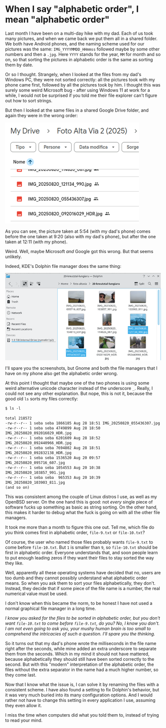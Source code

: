 # When I say "alphabetic order", I mean "alphabetic order"

Last month I have been on a multi-day hike with my dad. Each of us took
many pictures, and when we came back we put them all in a shared folder.
We both have Android phones, and the naming scheme used for our pictures
was the same: `IMG_YYYYMMDD_HHmmss` followed maybe by some other numbers
and then a `.jpg`. Here `YYYY` stands for the year, `MM` for month and
so on, so that sorting the pictures in alphabetic order is the same as
sorting them by date.

Or so I thought. Strangely, when I looked at the files from my dad's
Windows PC, they were not sorted correctly: all the pictures took
with my phone came first, followed by all the pictures took by him.
I thought this was surely some weird Microsoft bug - after using
Windows 11 at work for a while, I would not be surprised if you
told me their file explorer can't figure out how to sort strings.

But then I looked at the same files in a shared Google Drive folder,
and again they were in the wrong order:

![Screenshot from Google Drive](drive.png)

As you can see, the picture taken at 5:54 (with my dad's phone) comes
before the one taken at 9:20 (also with my dad's phone), but after the
one taken at 12:11 (with my phone).

Weird. Well, maybe Microsoft *and* Google got this wrong. But
that seems unlikely.

Indeed, KDE's Dolphin file manager does the same thing:

![Screenshot from Dolphin](dolphin.png)

I'll spare you the screenshots, but Gnome and both the file managers
that I have on my phone also get the alphabetic order wrong.

At this point I thought that maybe one of the two phones is using some
weird alternative unicode character instead of the underscore `_`. Really,
I could not see any other explanation. But nope, this is not it, because
the good old `ls` sorts my files correctly:

```
$ ls -l

total 218572
-rw-r--r-- 1 seba seba 1866185 Aug 28 18:51 IMG_20250820_055436307.jpg
-rw-r--r-- 1 seba seba 4749899 Aug 28 18:50 IMG_20250820_092016029_HDR.jpg
-rw-r--r-- 1 seba seba 6201609 Aug 28 18:52 IMG_20250820_092440966_HDR.jpg
-rw-r--r-- 1 seba seba 7694802 Aug 28 18:51 IMG_20250820_092832138_HDR.jpg
-rw-r--r-- 1 seba seba 1536520 Aug 20 09:57 IMG_20250820_095716_607.jpg
-rw-r--r-- 1 seba seba 1054553 Aug 20 10:38 IMG_20250820_103857_991.jpg
-rw-r--r-- 1 seba seba  965353 Aug 20 10:39 IMG_20250820_103903_811.jpg
(and so on)
```

This was consistent among the couple of Linux distros I use, as well
as my OpenBSD server. On the one hand this is good: not *every* single
piece of software fucks up something as basic as string sorting. On the
other hand, this makes it harder to debug what the fuck is going on with
all the other file managers.

It took me more than a month to figure this one out. Tell me, which
file do you think comes first in alphabetic order, `file-9.txt` or
`file-10.txt`?

Of course, the user who named those files probably wants `file-9.txt` to
come before `file-10.txt`. But `1` is smaller than `9`, so `file-10.txt`
should be first in alphabetic order. Everyone understands that, and
soon people learn to put enough leading zeros if they want their files
to stay sorted the way they like.

Well, apparently all these operating systems have decided that no,
users are too dumb and they cannot possibly understand what alphabetic
order means.  So when you ask them to sort your files alphabetically,
they don't. Instead, they decide that if some piece of the file name is
a number, the real numerical value must be used.

I don't know when this became the norm, to be honest I have not used a
normal graphical file manager in a long time.

*I know you asked for the files to be sorted in alphabetic order,
but you don't want `file-10.txt` to come before `file-9.txt`, do
you? No, I know you don't. I am not even going to ask you, your
mushy human brain is too small to comprehend the intricacies of
such a question. I'll spare you the thinking.*

So it turns out that my dad's phone wrote the milliseconds in the file
name right after the seconds, while mine added an extra underscore to
separate them from the seconds.  Which in my mind it should not have
mattered, because alphabetically they should still have been sorted
correctly to the second. But with this "modern" interpretation of the
alphabetic order, the files without the extra separator in the name had
a much higher number, so they come last.

Now that I know what the issue is, I can solve it by renaming the files
with a consistent scheme. I have also found a setting to fix Dolphin's
behavior, but it was very much buried into its many configuration
options. And I would rather not have to change this setting in every
application I use, assuming they even allow it.

I miss the time when computers did what you told them to, instead of
trying to read your mind.

